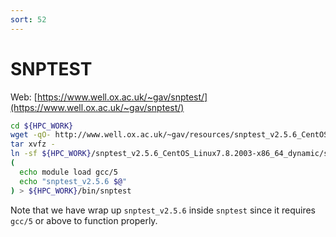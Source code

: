 ```yaml
---
sort: 52
---
```


# SNPTEST

Web: [https://www.well.ox.ac.uk/~gav/snptest/](https://www.well.ox.ac.uk/~gav/snptest/)

```bash
cd ${HPC_WORK}
wget -qO- http://www.well.ox.ac.uk/~gav/resources/snptest_v2.5.6_CentOS_Linux7.8-x86_64_dynamic.tgz | \
tar xvfz -
ln -sf ${HPC_WORK}/snptest_v2.5.6_CentOS_Linux7.8.2003-x86_64_dynamic/snptest_v2.5.6 ${HPC_WORK}/bin/snptest_v2.5.6
(
  echo module load gcc/5
  echo "snptest_v2.5.6 $@"
) > ${HPC_WORK}/bin/snptest
```

Note that we have wrap up `snptest_v2.5.6` inside `snptest` since it requires `gcc/5` or above to function properly.
